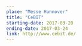 ```yaml
---
place: "Messe Hannover"
title: "CeBIT"
starting-date: 2017-03-20
ending-date: 2017-03-24
link: http://www.cebit.de/
---
```

